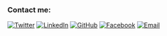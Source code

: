### Contact me:

[![Twitter](https://img.shields.io/badge/Twitter-%40mytwitterhandle-blue?style=for-the-badge&logo=twitter)](https://twitter.com/Hiuo23558165)
[![LinkedIn](https://img.shields.io/badge/LinkedIn-mylinkedin-blue?style=for-the-badge&logo=linkedin)](https://www.linkedin.com/in/hi%E1%BA%BFu-%C4%91%C3%A0o-205366249/)
[![GitHub](https://img.shields.io/badge/GitHub-myusername-green?style=for-the-badge&logo=github)](https://github.com/hieudz2k4)
[![Facebook](https://img.shields.io/badge/Facebook-myusername-blue?style=for-the-badge&logo=facebook)](https://www.facebook.com/)
[![Email](https://img.shields.io/badge/Email-myemailaddress-red?style=for-the-badge&logo=gmail)](mailto:hieudz20041999@gmail.com)
